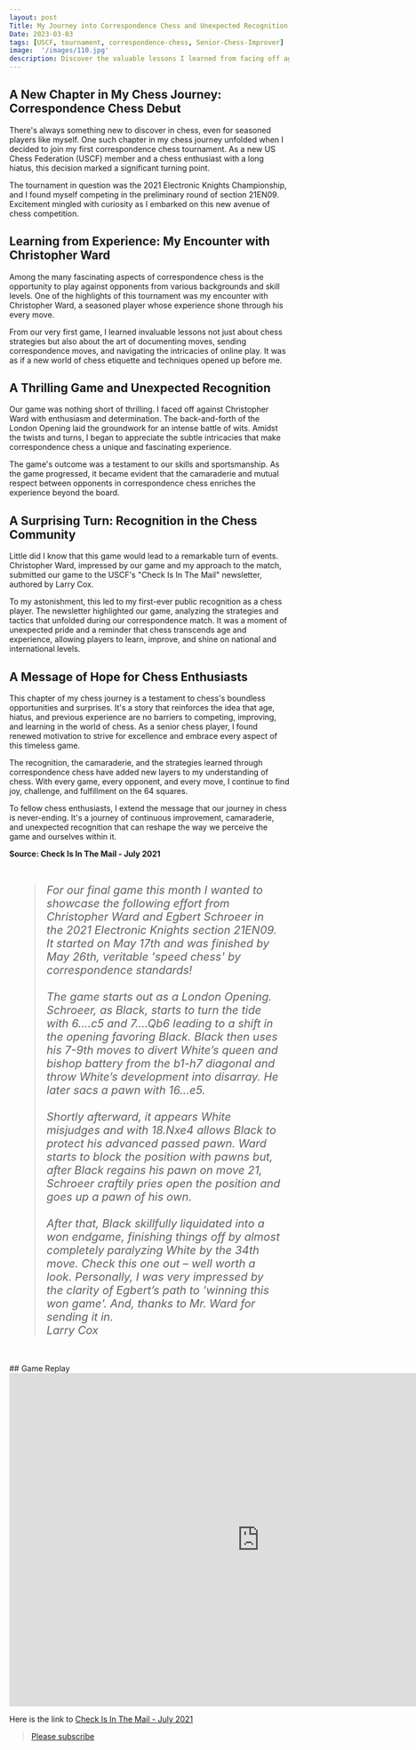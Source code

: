 ```yaml
---
layout: post
Title: My Journey into Correspondence Chess and Unexpected Recognition
Date: 2023-03-03
tags: [USCF, tournament, correspondence-chess, Senior-Chess-Improver]
image:  '/images/110.jpg'
description: Discover the valuable lessons I learned from facing off against seasoned players and how an unexpected recognition in the chess community marked a significant milestone in my chess adventure.
---
```


## A New Chapter in My Chess Journey: Correspondence Chess Debut

There's always something new to discover in chess, even for seasoned players like myself. One such chapter in my chess journey unfolded when I decided to join my first correspondence chess tournament. As a new US Chess Federation (USCF) member and a chess enthusiast with a long hiatus, this decision marked a significant turning point.

The tournament in question was the 2021 Electronic Knights Championship, and I found myself competing in the preliminary round of section 21EN09. Excitement mingled with curiosity as I embarked on this new avenue of chess competition.

## Learning from Experience: My Encounter with Christopher Ward

Among the many fascinating aspects of correspondence chess is the opportunity to play against opponents from various backgrounds and skill levels. One of the highlights of this tournament was my encounter with Christopher Ward, a seasoned player whose experience shone through his every move.

From our very first game, I learned invaluable lessons not just about chess strategies but also about the art of documenting moves, sending correspondence moves, and navigating the intricacies of online play. It was as if a new world of chess etiquette and techniques opened up before me.

## A Thrilling Game and Unexpected Recognition

Our game was nothing short of thrilling. I faced off against Christopher Ward with enthusiasm and determination. The back-and-forth of the London Opening laid the groundwork for an intense battle of wits. Amidst the twists and turns, I began to appreciate the subtle intricacies that make correspondence chess a unique and fascinating experience.

The game's outcome was a testament to our skills and sportsmanship. As the game progressed, it became evident that the camaraderie and mutual respect between opponents in correspondence chess enriches the experience beyond the board.

## A Surprising Turn: Recognition in the Chess Community

Little did I know that this game would lead to a remarkable turn of events. Christopher Ward, impressed by our game and my approach to the match, submitted our game to the USCF's "Check Is In The Mail" newsletter, authored by Larry Cox.

To my astonishment, this led to my first-ever public recognition as a chess player. The newsletter highlighted our game, analyzing the strategies and tactics that unfolded during our correspondence match. It was a moment of unexpected pride and a reminder that chess transcends age and experience, allowing players to learn, improve, and shine on national and international levels.

## A Message of Hope for Chess Enthusiasts

This chapter of my chess journey is a testament to chess's boundless opportunities and surprises. It's a story that reinforces the idea that age, hiatus, and previous experience are no barriers to competing, improving, and learning in the world of chess. As a senior chess player, I found renewed motivation to strive for excellence and embrace every aspect of this timeless game.

The recognition, the camaraderie, and the strategies learned through correspondence chess have added new layers to my understanding of chess. With every game, every opponent, and every move, I continue to find joy, challenge, and fulfillment on the 64 squares.

To fellow chess enthusiasts, I extend the message that our journey in chess is never-ending. It's a journey of continuous improvement, camaraderie, and unexpected recognition that can reshape the way we perceive the game and ourselves within it.

**Source: Check Is In The Mail - July 2021**

<div style="border: 1px solid white; padding: 10px">
     <blockquote style="font-size: 20px; font-style: italic; font-weight: 400;">
For our final game this month I wanted to showcase the following effort from Christopher Ward and Egbert Schroeer in the 2021 Electronic Knights section 21EN09. It started on May 17th and was finished by May 26th, veritable 'speed chess' by correspondence standards!
<br><br>
The game starts out as a London Opening. Schroeer, as Black, starts to turn the tide with 6....c5 and 7....Qb6 leading to a shift in the opening favoring Black. Black then uses his 7-9th moves to divert White’s queen and bishop battery from the b1-h7 diagonal and throw White’s development into disarray. He later sacs a pawn with 16...e5. 
<br><br>
Shortly afterward, it appears White misjudges and with 18.Nxe4 allows 
Black to protect his advanced passed pawn. Ward starts to block the position with pawns but, after Black regains his pawn on move 21, Schroeer craftily pries open the position and goes up a pawn of his own.
<br><br>
After that, Black skillfully liquidated into a won endgame, finishing things off by almost completely paralyzing White by the 34th move.
Check this one out – well worth a look. Personally, I was very impressed by the clarity of Egbert’s path to 'winning this won game'. And, thanks to Mr. Ward for sending it in.
<br>
<cite>Larry Cox</cite>
  </blockquote>
</div>


<br>
## Game Replay

<iframe style='border: 0;' width='900px' height='600px' src='https://share.chessbase.com/SharedGames/frame/?p=2QdhAoZEtoFSHkv8jAi0SfQL1S9zovEb8LeNxCd0ZF3/vWnIbDPuFbBPRnIG1OiN'></iframe>


Here is the link to [Check Is In The Mail - July 2021](https://new.uschess.org/news/check-mail-july-2021)

> [Please subscribe](https://follow.it/senior-chess-improver?leanpub) 
